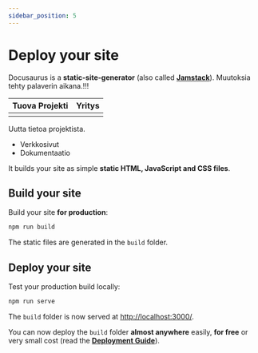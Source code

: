 ```yaml
---
sidebar_position: 5
---
```


# Deploy your site

Docusaurus is a **static-site-generator** (also called **[Jamstack](https://jamstack.org/)**).  Muutoksia tehty palaverin aikana.!!!

|Tuova	Projekti|  Yritys|
|--|--|
|  |  |

Uutta tietoa projektista. 

 - Verkkosivut
 - Dokumentaatio

It builds your site as simple **static HTML, JavaScript and CSS files**.

## Build your site

Build your site **for production**:

```bash
npm run build
```

The static files are generated in the `build` folder.

## Deploy your site

Test your production build locally:

```bash
npm run serve
```

The `build` folder is now served at [http://localhost:3000/](http://localhost:3000/).

You can now deploy the `build` folder **almost anywhere** easily, **for free** or very small cost (read the **[Deployment Guide](https://docusaurus.io/docs/deployment)**).
<!--stackedit_data:
eyJoaXN0b3J5IjpbLTQxMzk5MDE3OCwyMTU5MjU0MTcsLTE5ND
IwMDY0MzZdfQ==
-->